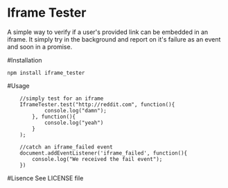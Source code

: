 # Iframe Tester

A simple way to verify if a user's provided link can be embedded in an iframe. It simply try in the background and report on it's failure as an event and soon in a promise.

#Installation

```
npm install iframe_tester
```

#Usage

```
    //simply test for an iframe
    IframeTester.test("http://reddit.com", function(){
            console.log("damn");
        }, function(){
            console.log("yeah")
        }
    );

    //catch an iframe_failed event
    document.addEventListener('iframe_failed', function(){
        console.log("We received the fail event");
    })

```

#Lisence
See LICENSE file